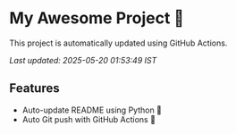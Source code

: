# My Awesome Project 🚀

This project is automatically updated using GitHub Actions.

_Last updated: 2025-05-20 01:53:49 IST_

## Features
- Auto-update README using Python 🐍
- Auto Git push with GitHub Actions 🤖
